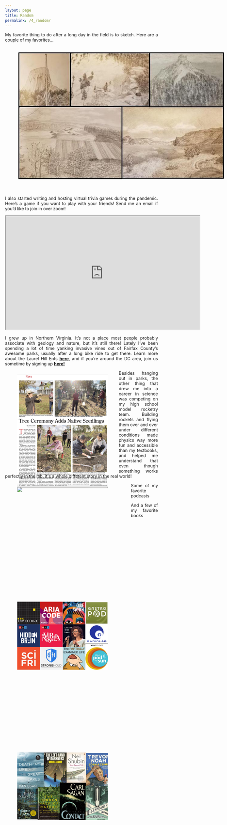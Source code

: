 ```yaml
---
layout: page
title: Random
permalink: /4_random/
---
```


<html>
<head>
<style>
</style>
</head>
<body>
	
<p style="text-align:justify">My favorite thing to do after a long day in the field is to sketch. Here are a couple of my favorites...
	<figure alt="Landscape sketches" style="width:740px;height:454px;margin-right:15px;float:left;padding-right:20px;padding-bottom:10px">
		<img src="/assets/images/sketches1.jpg">
	</figure>
</p>

<p style="text-align:justify">I also started writing and hosting virtual trivia games during the pandemic. Here’s a game if you want to play with your friends! Send me an email if you’d like to join in over zoom!
</p>

<iframe src="https://docs.google.com/presentation/d/e/2PACX-1vTHGyKSxB9XC4LGG_B-6wh3dcJGoCjlhCBCPYgAu1wmq0i5RJzpleQ3O3KwwC5qdw/embed?start=false&loop=false&delayms=30000" frameborder="10" width="640" height="375" allowfullscreen="true" mozallowfullscreen="true" webkitallowfullscreen="true"></iframe>

<p style="text-align:justify">I grew up in Northern Virginia. It’s not a place most people probably associate with geology and nature, but it’s still there! Lately I’ve been spending a lot of time yanking invasive vines out of Fairfax County’s awesome parks, usually after a long bike ride to get there. Learn more about the Laurel Hill Ents <a href=" https://www.facebook.com/groups/1415629728581667/?multi_permalinks=2453075341503762%2C2452678244876805%2C2452677984876831%2C2452674938210469%2C2452151731596123&notif_id=1636496366029850&notif_t=group_activity&ref=notif"><b>here</b></a>, and if you’re around the DC area, join us sometime by signing up <a href=" https://www.fairfaxcounty.gov/parks/laurel-hill-volunteer-team"><b>here!</b></a>
	<figure alt="Newspaper" style="width:300px;height:300px;margin-right:15px;float:left;padding-right:20px;padding-bottom:10px">
		<img src="/assets/images/laurelhill.jpeg">
	</figure>
</p>

<p style="text-align:justify">Besides hanging out in parks, the other thing that drew me into a career in science was competing on my high school model rocketry team. Building rockets and flying them over and over under different conditions made physics way more fun and accessible than my textbooks, and helped me understand that even though something works perfectly in the lab, it's a whole different story in the real world!
	<figure alt="Rocketry team" style="width:340px;height:340px;margin-right:15px;float:left;padding-right:20px;padding-bottom:10px">
		<img src="/assets/images/SLI.JPG">
	</figure>
</p>

<p style="text-align:justify">Some of my favorite podcasts
	<figure alt="Grid of podcasts" style="width:300px;height:300px;margin-right:15px;float:left;padding-right:20px;padding-bottom:170px">
		<img src="/assets/images/podcasts.jpg">
	</figure>
</p>

<p style="text-align:justify">And a few of my favorite books
	<figure alt="Grid of books" style="width:300px;height:300px;margin-right:15px;float:left;padding-right:20px;padding-bottom:10px">
		<img src="/assets/images/books.jpg">
	</figure>
</p>
	
</body>
</html>
